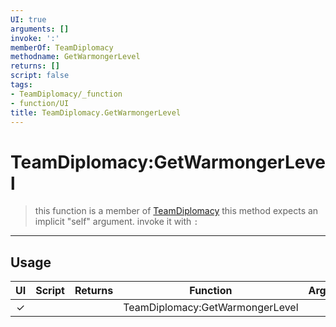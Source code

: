 ```yaml
---
UI: true
arguments: []
invoke: ':'
memberOf: TeamDiplomacy
methodname: GetWarmongerLevel
returns: []
script: false
tags:
- TeamDiplomacy/_function
- function/UI
title: TeamDiplomacy.GetWarmongerLevel
---
```

# TeamDiplomacy:GetWarmongerLevel
> this function is a member of [TeamDiplomacy](civ-6/lua/TeamDiplomacy.md)
> this method expects an implicit "self" argument. invoke it with `:`
-----
## Usage
|  UI | Script | Returns | Function | Arguments |
|:---:|:------:|-------:|:--------:|:---------|
|✓| ||TeamDiplomacy:GetWarmongerLevel||
